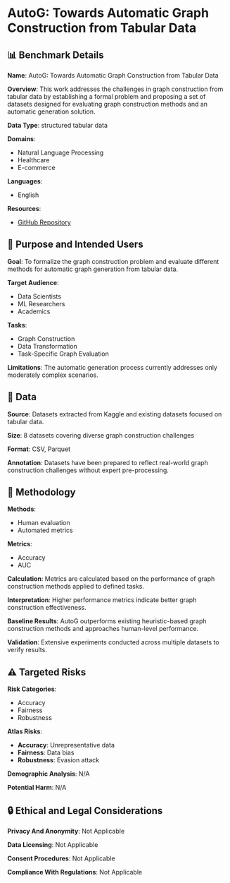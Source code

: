 # AutoG: Towards Automatic Graph Construction from Tabular Data

## 📊 Benchmark Details

**Name**: AutoG: Towards Automatic Graph Construction from Tabular Data

**Overview**: This work addresses the challenges in graph construction from tabular data by establishing a formal problem and proposing a set of datasets designed for evaluating graph construction methods and an automatic generation solution.

**Data Type**: structured tabular data

**Domains**:
- Natural Language Processing
- Healthcare
- E-commerce

**Languages**:
- English

**Resources**:
- [GitHub Repository](https://github.com/amazon-science/Automatic-Table-to-Graph-Generation)

## 🎯 Purpose and Intended Users

**Goal**: To formalize the graph construction problem and evaluate different methods for automatic graph generation from tabular data.

**Target Audience**:
- Data Scientists
- ML Researchers
- Academics

**Tasks**:
- Graph Construction
- Data Transformation
- Task-Specific Graph Evaluation

**Limitations**: The automatic generation process currently addresses only moderately complex scenarios.

## 💾 Data

**Source**: Datasets extracted from Kaggle and existing datasets focused on tabular data.

**Size**: 8 datasets covering diverse graph construction challenges

**Format**: CSV, Parquet

**Annotation**: Datasets have been prepared to reflect real-world graph construction challenges without expert pre-processing.

## 🔬 Methodology

**Methods**:
- Human evaluation
- Automated metrics

**Metrics**:
- Accuracy
- AUC

**Calculation**: Metrics are calculated based on the performance of graph construction methods applied to defined tasks.

**Interpretation**: Higher performance metrics indicate better graph construction effectiveness.

**Baseline Results**: AutoG outperforms existing heuristic-based graph construction methods and approaches human-level performance.

**Validation**: Extensive experiments conducted across multiple datasets to verify results.

## ⚠️ Targeted Risks

**Risk Categories**:
- Accuracy
- Fairness
- Robustness

**Atlas Risks**:
- **Accuracy**: Unrepresentative data
- **Fairness**: Data bias
- **Robustness**: Evasion attack

**Demographic Analysis**: N/A

**Potential Harm**: N/A

## 🔒 Ethical and Legal Considerations

**Privacy And Anonymity**: Not Applicable

**Data Licensing**: Not Applicable

**Consent Procedures**: Not Applicable

**Compliance With Regulations**: Not Applicable
